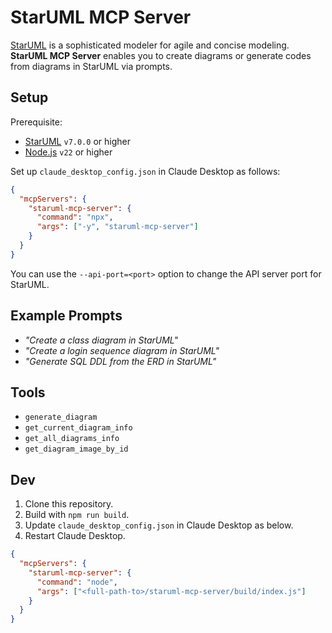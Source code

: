 # StarUML MCP Server

[StarUML](https://staruml.io) is a sophisticated modeler for agile and concise modeling. **StarUML MCP Server** enables you to create diagrams or generate codes from diagrams in StarUML via prompts.

## Setup

Prerequisite:

- [StarUML](https://staruml.io/) `v7.0.0` or higher
- [Node.js](https://nodejs.org/) `v22` or higher

Set up `claude_desktop_config.json` in Claude Desktop as follows:

```json
{
  "mcpServers": {
    "staruml-mcp-server": {
      "command": "npx",
      "args": ["-y", "staruml-mcp-server"]
    }
  }
}
```

You can use the `--api-port=<port>` option to change the API server port for StarUML.

## Example Prompts

- _"Create a class diagram in StarUML"_
- _"Create a login sequence diagram in StarUML"_
- _"Generate SQL DDL from the ERD in StarUML"_

## Tools

- `generate_diagram`
- `get_current_diagram_info`
- `get_all_diagrams_info`
- `get_diagram_image_by_id`

## Dev

1. Clone this repository.
2. Build with `npm run build`.
3. Update `claude_desktop_config.json` in Claude Desktop as below.
4. Restart Claude Desktop.

```json
{
  "mcpServers": {
    "staruml-mcp-server": {
      "command": "node",
      "args": ["<full-path-to>/staruml-mcp-server/build/index.js"]
    }
  }
}
```
